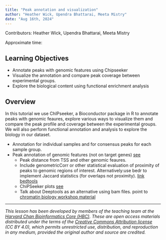 ```yaml
---
title: "Peak annotation and visualization"
author: "Heather Wick, Upendra Bhattarai, Meeta Mistry"
date: "Aug 16th, 2024"
---
```


Contributors: Heather Wick, Upendra Bhattarai, Meeta Mistry

Approximate time: 

## Learning Objectives

* Annotate peaks with genomic features using Chipseeker
* Visualize the annotation and compare peak coverage between experimental groups.
* Explore the biological content using functional enrichment analysis



## Overview

In this tutorial we use ChIPseeker, a Bioconductor package in R to annotate peaks with genomic feaures, explore various ways to visualize them and compare the peak profile and coverage between the experimental groups. We will also perform functional annotation and analysis to explore the biology in our dataset.




- Annotation for individual samples and for consensus peaks for each sample group.
- Peak annotation of genomic features (not on target genes) [see](https://hbctraining.github.io/Intro-to-ChIPseq/lessons/12_functional_analysis.html)
    - Peak distance from TSS and other genomic feaures.
    - Include genometricCorr or other statistical evaluation of proximity of peaks to genomic regions of interest.
          Alternatively:use bedr to implement Jaccard statistics (for overlaps not proximity). [link](https://cran.r-project.org/web/packages/bedr/vignettes/Using-bedr.html#jaccard-and-reldist) [bedtools](https://bedtools.readthedocs.io/en/latest/content/tools/jaccard.html)
    - ChiPSeeker plots [see](https://github.com/hbctraining/Peak_analysis_workshop/blob/main/lessons/OLD_ChipSeeker_analysis.md#visualization-with-chipseeker)
    - Talk about Deeptools as an alternative using bam files. point to [chromatin biology workshop material](https://github.com/hbctraining/Intro-to-ChIPseq-flipped/blob/main/lessons/09_data_visualization.md)
***

*This lesson has been developed by members of the teaching team at the [Harvard Chan Bioinformatics Core (HBC)](http://bioinformatics.sph.harvard.edu/). These are open access materials distributed under the terms of the [Creative Commons Attribution license](https://creativecommons.org/licenses/by/4.0/) (CC BY 4.0), which permits unrestricted use, distribution, and reproduction in any medium, provided the original author and source are credited.*

